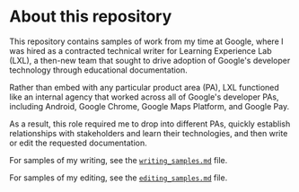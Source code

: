 # About this repository

This repository contains samples of work from my time at Google, where I was hired as a contracted technical writer for Learning Experience Lab (LXL), a then-new team that sought to drive adoption of Google's developer technology through educational documentation. 

Rather than embed with any particular product area (PA), LXL functioned like an internal agency that worked across all of Google's developer PAs, including Android, Google Chrome, Google Maps Platform, and Google Pay. 

As a result, this role required me to drop into different PAs, quickly establish relationships with stakeholders and learn their technologies, and then write or edit the requested documentation.

For samples of my writing, see the [`writing_samples.md`](writing_samples.md) file. 

For samples of my editing, see the [`editing_samples.md`](editing_samples.md) file.
